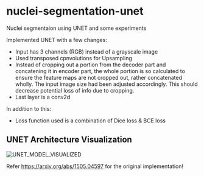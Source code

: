 # nuclei-segmentation-unet
Nuclei segmentaion using UNET and some experiments

Implemented UNET with a few changes:
* Input has 3 channels (RGB) instead of a grayscale image
* Used transposed cpnvolutions for Upsampling
* Instead of cropping out a portion from the decoder part and concatening it in encoder part, the whole portion is so calculated to ensure the feature maps are not cropped out, rather concatenated wholly. The input image size had been adjusted accordingly. This should decrease potential loss of info due to cropping.
* Last layer is a conv2d

In addition to this:
* Loss function used is a combination of Dice loss & BCE loss

## UNET Architecture Visualization

![UNET_MODEL_VISUALIZED](https://github.com/void-in-the-matrix/nuclei-segmentation-unet/blob/main/img_model/unet3.jpg)

Refer https://arxiv.org/abs/1505.04597 for the original implementation!
